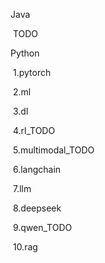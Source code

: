 Java

​	TODO

Python

​	1.pytorch

​        2.ml

​	3.dl

​	4.rl_TODO

​	5.multimodal_TODO

​	6.langchain

​	7.llm

​	8.deepseek

​	9.qwen_TODO

​	10.rag

​	
